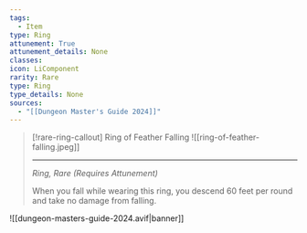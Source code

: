 ```yaml
---
tags:
  - Item
type: Ring
attunement: True
attunement_details: None
classes:
icon: LiComponent
rarity: Rare
type: Ring
type_details: None
sources: 
  - "[[Dungeon Master's Guide 2024]]"
---
```

>[!rare-ring-callout] Ring of Feather Falling
>![[ring-of-feather-falling.jpeg]]
>
>---
>_Ring, Rare (Requires Attunement)_
>
>When you fall while wearing this ring, you descend 60 feet per round and take no damage from falling.
>


![[dungeon-masters-guide-2024.avif|banner]]